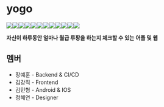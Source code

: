 # yogo

<img src="https://img.shields.io/badge/flutter-02569B?style=flat-square&logo=flutter&logoColor=white"/><img src="https://img.shields.io/badge/android-3DDC84?style=flat-square&logo=android&logoColor=white"/><img src="https://img.shields.io/badge/ios-000000?style=flat-square&logo=iOS&logoColor=white"/><img src="https://img.shields.io/badge/html-E34F26?style=flat-square&logo=html5&logoColor=white"/><img src="https://img.shields.io/badge/css-1572B6?style=flat-square&logo=css3&logoColor=white"/><img src="https://img.shields.io/badge/react-61DAFB?style=flat-square&logo=react&logoColor=white"/><img src="https://img.shields.io/badge/django-092E20?style=flat-square&logo=django&logoColor=white"/><img src="https://img.shields.io/badge/jenkins-D24939?style=flat-square&logo=jenkins&logoColor=white"/><img src="https://img.shields.io/badge/codemagic-F45E3F?style=flat-square&logo=codemagic&logoColor=white"/><img src="https://img.shields.io/badge/mysql-4479A1?style=flat-square&logo=mysql&logoColor=white"/><img src="https://img.shields.io/badge/aws-232F3E?style=flat-square&logo=amazon-aws&logoColor=white"/><img src="https://img.shields.io/badge/figma-F24E1E?style=flat-square&logo=figma&logoColor=white"/>

**자신이 하루동안 얼마나 월급 루팡을 하는지 체크할 수 있는 어플 및 웹**



## 멤버

- 장예훈 - Backend & CI/CD
- 김강직 - Frontend
- 김민형 - Android & IOS
- 정혜연 - Designer